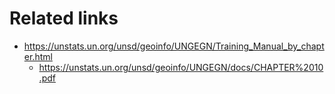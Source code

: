 # Related links



-   https://unstats.un.org/unsd/geoinfo/UNGEGN/Training_Manual_by_chapter.html
    -    https://unstats.un.org/unsd/geoinfo/UNGEGN/docs/CHAPTER%2010.pdf


